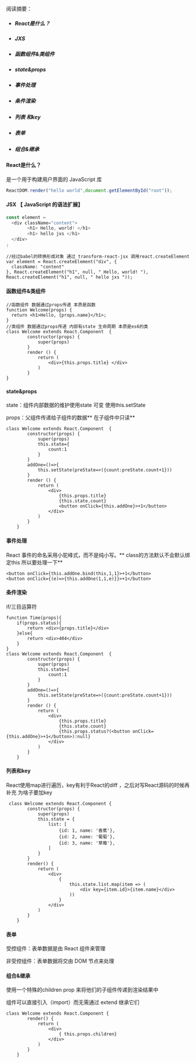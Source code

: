 阅读摘要：

* ##### React是什么？
* ##### JXS
* ##### 函数组件&类组件

* ##### state&props
* ##### 事件处理
* ##### 条件渲染
* ##### 列表 和key
* ##### 表单
* ##### 组合&继承

#### React是什么？

是一个用于构建用户界面的 JavaScript 库

```js
ReactDOM.render("hello world",document.getElementById("root"));
```

#### JSX 【 JavaScript 的语法扩展】

```js
const element = 
  <div className="content">
        <h1> Hello, world! </h1>
        <h1> hello jxs </h1>
  </div>
;
```

```
//经过babel的转换形成对象 通过 transform-react-jsx 调用react.createElement
var element = React.createElement("div", {
  className: "content"
}, React.createElement("h1", null, " Hello, world! "), React.createElement("h1", null, " hello jxs "));
```

#### 函数组件&类组件

```
//函数组件 数据通过props传递 本质是函数
function Welcome(props) {
  return <h1>Hello, {props.name}</h1>;
}
//类组件 数据通过props传递 内部有state 生命周期 本质是es6的类
class Welcome extends React.Component  {
        constructor(props) {
            super(props)
        }
        render () {
            return (
                <div>{this.props.title} </div>
            )
        }
}
```

#### state&props

 state：组件内部数据的维护使用state 可变 使用this.setState

 props：父组件传递给子组件的数据**  在子组件中只读**

```
class Welcome extends React.Component  {
        constructor(props) {
            super(props)
            this.state={
                count:1
            }
        }
        addOne=()=>{
            this.setState(preState=>({count:preState.count+1}))
        }
        render () {
            return (
                <div>
                    {this.props.title}
                    {this.state.count}
                    <button onClick={this.addOne}>+1</button>
                </div>
            )
        }
    }
```

#### 事件处理

React 事件的命名采用小驼峰式，而不是纯小写。** class的方法默认不会默认绑定this 所以要处理一下**

```
<button onClick={this.addOne.bind(this,1,1}>+1</button>
<button onClick={(e)=>{this.addOne(1,1,e)}}>+1</button>
```

#### 条件渲染

if/三目运算符

```
function Time(props){
    if(props.status){
        return <div>{props.title}</div>
    }else{
        return <div>404</div>
    }
}
class Welcome extends React.Component  {
        constructor(props) {
            super(props)
            this.state={
                count:1
            }
        }
        addOne=()=>{
            this.setState(preState=>({count:preState.count+1}))
        }
        render () {
            return (
                <div>
                    {this.props.title}
                    {this.state.count}
                    {this.props.status?(<button onClick={this.addOne}>+1</button>):null}
                </div>
            )
        }
    }
```

#### 列表和key

React使用map进行遍历，key有利于React的diff ，之后对写React源码的时候再补充 为啥子要加key

```
 class Welcome extends React.Component {
        constructor(props) {
            super(props)
            this.state = {
                list: [
                    {id: 1, name: '香蕉'},
                    {id: 2, name: '葡萄'},
                    {id: 3, name: '草莓'},
                ]
            }
        }
        render() {
            return (
                <div>
                    {
                        this.state.list.map(item => (
                            <div key={item.id}>{item.name}</div>
                        ))
                    }
                </div>
            )
        }
    }
```

#### 表单

受控组件：表单数据是由 React 组件来管理

非受控组件：表单数据将交由 DOM 节点来处理

#### 组合&继承

使用一个特殊的children prop 来将他们的子组件传递到渲染结果中

组件可以直接引入（import）而无需通过 extend 继承它们

```
class Welcome extends React.Component {
        render() {
            return (
                <div>
                    { this.props.children}
                </div>
            )
        }
    }
```





